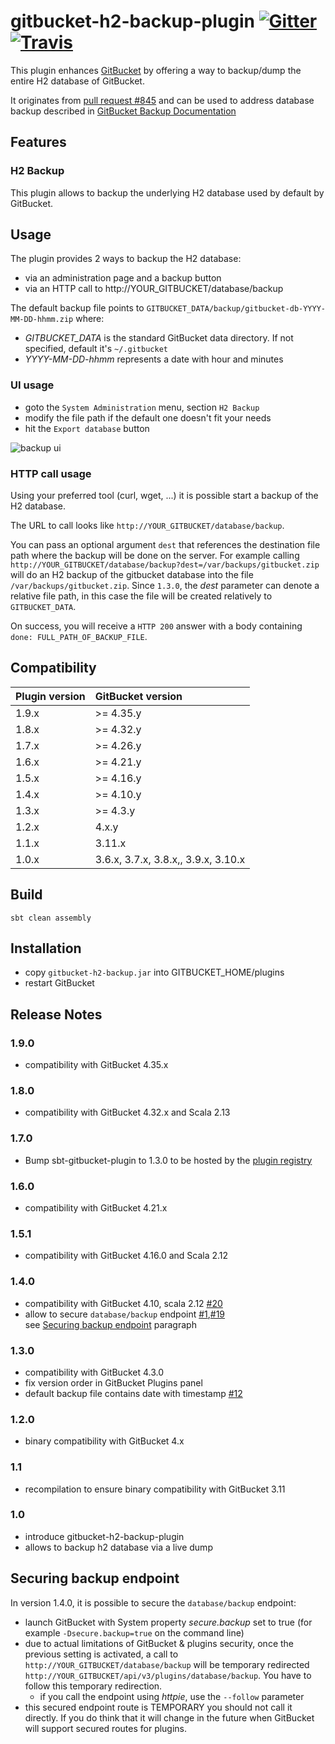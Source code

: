 # gitbucket-h2-backup-plugin [![Gitter](https://img.shields.io/gitter/room/gitbucket/gitbucket.js.svg?style=flat-square)](https://gitter.im/gitbucket/gitbucket) [![Travis](https://img.shields.io/travis/gitbucket-plugins/gitbucket-h2-backup-plugin.svg?style=flat-square)](https://travis-ci.org/gitbucket-plugins/gitbucket-h2-backup-plugin)

This plugin enhances [GitBucket](https://github.com/gitbucket/gitbucket) by offering a way to backup/dump the entire H2 database of GitBucket.

It originates from [pull request #845](takezoe/gitbucket#845) and can be used to address database backup described in [GitBucket Backup Documentation](https://github.com/gitbucket/gitbucket/wiki/Backup)

## Features

### H2 Backup

This plugin allows to backup the underlying H2 database used by default by GitBucket.

## Usage

The plugin provides 2 ways to backup the H2 database:

- via an administration page and a backup button
- via an HTTP call to http://YOUR_GITBUCKET/database/backup

The default backup file points to `GITBUCKET_DATA/backup/gitbucket-db-YYYY-MM-DD-hhmm.zip` where:

- _GITBUCKET_DATA_ is the standard GitBucket data directory. If not specified, default it's `~/.gitbucket`
- _YYYY-MM-DD-hhmm_ represents a date with hour and minutes

### UI usage

- goto the `System Administration` menu, section `H2 Backup`
- modify the file path if the default one doesn't fit your needs
- hit the `Export database` button

![backup ui](https://cloud.githubusercontent.com/assets/1119660/9659908/3d0afcd4-5253-11e5-8124-39f8a538f6c3.png)

### HTTP call usage

Using your preferred tool (curl, wget, ...) it is possible start a backup of the H2 database.

The URL to call looks like `http://YOUR_GITBUCKET/database/backup`.

You can pass an optional argument `dest` that references the destination file path where the backup will be done on the server. For example calling `http://YOUR_GITBUCKET/database/backup?dest=/var/backups/gitbucket.zip` will do an H2 backup of the gitbucket database into the file `/var/backups/gitbucket.zip`.
Since `1.3.0`, the _dest_ parameter can denote a relative file path, in this case the file will be created relatively to `GITBUCKET_DATA`.

On success, you will receive a `HTTP 200` answer with a body containing `done: FULL_PATH_OF_BACKUP_FILE`.

## Compatibility

Plugin version | GitBucket version
:--------------|:-----------------
1.9.x          | >= 4.35.y
1.8.x          | >= 4.32.y
1.7.x          | >= 4.26.y
1.6.x          | >= 4.21.y
1.5.x          | >= 4.16.y
1.4.x          | >= 4.10.y
1.3.x          | >= 4.3.y
1.2.x          | 4.x.y
1.1.x          | 3.11.x
1.0.x          | 3.6.x, 3.7.x, 3.8.x,, 3.9.x, 3.10.x

## Build

```
sbt clean assembly
```

## Installation

- copy `gitbucket-h2-backup.jar` into GITBUCKET_HOME/plugins
- restart GitBucket

## Release Notes

### 1.9.0
- compatibility with GitBucket 4.35.x

### 1.8.0
- compatibility with GitBucket 4.32.x and Scala 2.13

### 1.7.0
- Bump sbt-gitbucket-plugin to 1.3.0 to be hosted by the [plugin registry](https://plugins.gitbucket-community.org/)

### 1.6.0
- compatibility with GitBucket 4.21.x

### 1.5.1
- compatibility with GitBucket 4.16.0 and Scala 2.12

### 1.4.0

- compatibility with GitBucket 4.10, scala 2.12 [#20](https://github.com/gitbucket-plugins/gitbucket-h2-backup-plugin/issues/20)
- allow to secure `database/backup` endpoint [#1](https://github.com/gitbucket-plugins/gitbucket-h2-backup-plugin/issues/1),[#19](https://github.com/gitbucket-plugins/gitbucket-h2-backup-plugin/issues/19)  
   see [Securing backup endpoint](#securing-backup-endpoint) paragraph

### 1.3.0

- compatibility with GitBucket 4.3.0
- fix version order in GitBucket Plugins panel
- default backup file contains date with timestamp [#12](https://github.com/gitbucket-plugins/gitbucket-h2-backup-plugin/issues/12)

### 1.2.0

- binary compatibility with GitBucket 4.x

### 1.1

- recompilation to ensure binary compatibility with GitBucket 3.11

### 1.0

- introduce gitbucket-h2-backup-plugin
- allows to backup h2 database via a live dump

## Securing backup endpoint

In version 1.4.0, it is possible to secure the `database/backup` endpoint:

- launch GitBucket with System property _secure.backup_ set to true (for example `-Dsecure.backup=true` on the command line)
- due to actual limitations of GitBucket & plugins security, once the previous setting is activated,
a call to `http://YOUR_GITBUCKET/database/backup` will be temporary redirected `http://YOUR_GITBUCKET/api/v3/plugins/database/backup`.
You have to follow this temporary redirection.
   - if you call the endpoint using _httpie_, use the `--follow` parameter
- this secured endpoint route is TEMPORARY you should not call it directly.
If you do think that it will change in the future when GitBucket will support secured routes for plugins.  
